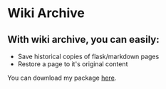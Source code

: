 # Wiki Archive
## With wiki archive, you can easily:
* Save historical copies of flask/markdown pages
* Restore a page to it's original content

You can download my package [here](https://pypi.org/project/wiki-archive-combsl10/).
